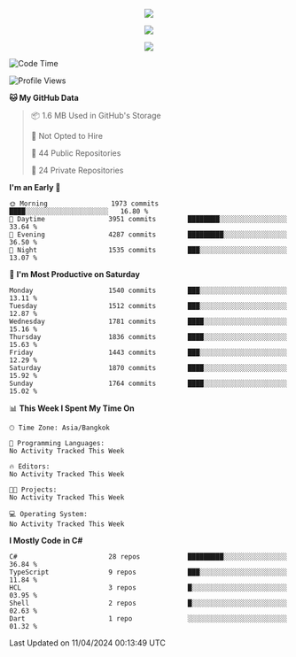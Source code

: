 <p align="center">
  <a href="say-hi.gif"> 
    <img align="center" src="say-hi.gif"/>
  </a>
</p>
<p align="center">
  <a href="https://github.com/htthinh1999">
    <img align="center" src="https://github-readme-stats-kappa-pink.vercel.app/api?username=htthinh1999&show_icons=true&count_private=true&theme=dracula"/>
  </a>
</p>
<p align="center">
  <a href="https://github.com/htthinh1999">
    <img src="https://github-readme-stats-kappa-pink.vercel.app/api/top-langs/?username=htthinh1999&layout=compact&langs_count=6&count_private=true&hide=tsql,hlsl,glsl,shaderlab&theme=dracula"/>
  </a>
</p>

<!--START_SECTION:waka-->
![Code Time](http://img.shields.io/badge/Code%20Time-0%20secs-blue)

![Profile Views](http://img.shields.io/badge/Profile%20Views-1-blue)

**🐱 My GitHub Data** 

> 📦 1.6 MB Used in GitHub's Storage 
 > 
> 🚫 Not Opted to Hire
 > 
> 📜 44 Public Repositories 
 > 
> 🔑 24 Private Repositories 
 > 
**I'm an Early 🐤** 

```text
🌞 Morning                1973 commits        ████░░░░░░░░░░░░░░░░░░░░░   16.80 % 
🌆 Daytime                3951 commits        ████████░░░░░░░░░░░░░░░░░   33.64 % 
🌃 Evening                4287 commits        █████████░░░░░░░░░░░░░░░░   36.50 % 
🌙 Night                  1535 commits        ███░░░░░░░░░░░░░░░░░░░░░░   13.07 % 
```
📅 **I'm Most Productive on Saturday** 

```text
Monday                   1540 commits        ███░░░░░░░░░░░░░░░░░░░░░░   13.11 % 
Tuesday                  1512 commits        ███░░░░░░░░░░░░░░░░░░░░░░   12.87 % 
Wednesday                1781 commits        ████░░░░░░░░░░░░░░░░░░░░░   15.16 % 
Thursday                 1836 commits        ████░░░░░░░░░░░░░░░░░░░░░   15.63 % 
Friday                   1443 commits        ███░░░░░░░░░░░░░░░░░░░░░░   12.29 % 
Saturday                 1870 commits        ████░░░░░░░░░░░░░░░░░░░░░   15.92 % 
Sunday                   1764 commits        ████░░░░░░░░░░░░░░░░░░░░░   15.02 % 
```


📊 **This Week I Spent My Time On** 

```text
🕑︎ Time Zone: Asia/Bangkok

💬 Programming Languages: 
No Activity Tracked This Week

🔥 Editors: 
No Activity Tracked This Week

🐱‍💻 Projects: 
No Activity Tracked This Week

💻 Operating System: 
No Activity Tracked This Week
```

**I Mostly Code in C#** 

```text
C#                       28 repos            █████████░░░░░░░░░░░░░░░░   36.84 % 
TypeScript               9 repos             ███░░░░░░░░░░░░░░░░░░░░░░   11.84 % 
HCL                      3 repos             █░░░░░░░░░░░░░░░░░░░░░░░░   03.95 % 
Shell                    2 repos             █░░░░░░░░░░░░░░░░░░░░░░░░   02.63 % 
Dart                     1 repo              ░░░░░░░░░░░░░░░░░░░░░░░░░   01.32 % 
```




 Last Updated on 11/04/2024 00:13:49 UTC
<!--END_SECTION:waka-->
